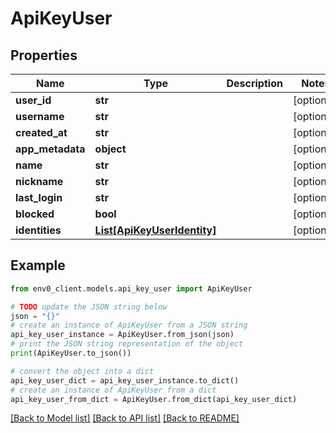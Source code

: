 # ApiKeyUser


## Properties

Name | Type | Description | Notes
------------ | ------------- | ------------- | -------------
**user_id** | **str** |  | [optional] 
**username** | **str** |  | [optional] 
**created_at** | **str** |  | [optional] 
**app_metadata** | **object** |  | [optional] 
**name** | **str** |  | [optional] 
**nickname** | **str** |  | [optional] 
**last_login** | **str** |  | [optional] 
**blocked** | **bool** |  | [optional] 
**identities** | [**List[ApiKeyUserIdentity]**](ApiKeyUserIdentity.md) |  | [optional] 

## Example

```python
from env0_client.models.api_key_user import ApiKeyUser

# TODO update the JSON string below
json = "{}"
# create an instance of ApiKeyUser from a JSON string
api_key_user_instance = ApiKeyUser.from_json(json)
# print the JSON string representation of the object
print(ApiKeyUser.to_json())

# convert the object into a dict
api_key_user_dict = api_key_user_instance.to_dict()
# create an instance of ApiKeyUser from a dict
api_key_user_from_dict = ApiKeyUser.from_dict(api_key_user_dict)
```
[[Back to Model list]](../README.md#documentation-for-models) [[Back to API list]](../README.md#documentation-for-api-endpoints) [[Back to README]](../README.md)


